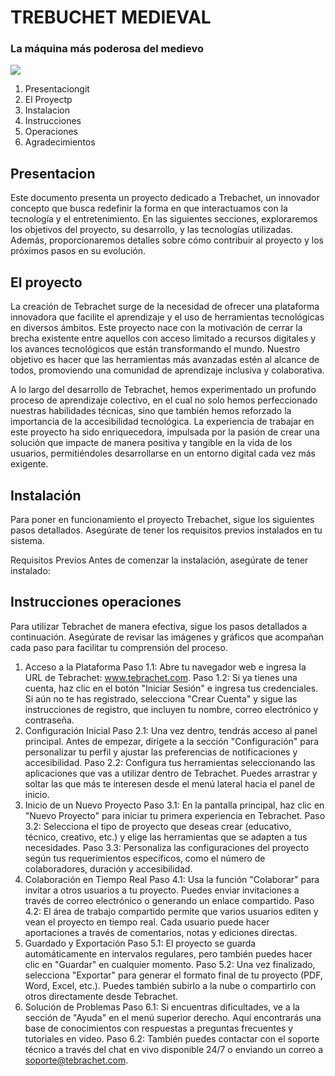 # TREBUCHET MEDIEVAL

### La máquina más poderosa del medievo

<img src="https://upload.wikimedia.org/wikipedia/commons/thumb/b/b2/Trebuchet_Castelnaud.jpg/800px-Trebuchet_Castelnaud.jpg">


1. Presentaciongit 
2. El Proyectp
3. Instalacion
4. Instrucciones
5. Operaciones
6. Agradecimientos

## Presentacion

Este documento presenta un proyecto dedicado a Trebachet, un innovador concepto que busca redefinir la forma en que interactuamos con la tecnología y el entretenimiento. En las siguientes secciones, exploraremos los objetivos del proyecto, su desarrollo, y las tecnologías utilizadas. Además, proporcionaremos detalles sobre cómo contribuir al proyecto y los próximos pasos en su evolución.

## El proyecto

La creación de Tebrachet surge de la necesidad de ofrecer una plataforma innovadora que facilite el aprendizaje y el uso de herramientas tecnológicas en diversos ámbitos. Este proyecto nace con la motivación de cerrar la brecha existente entre aquellos con acceso limitado a recursos digitales y los avances tecnológicos que están transformando el mundo. Nuestro objetivo es hacer que las herramientas más avanzadas estén al alcance de todos, promoviendo una comunidad de aprendizaje inclusiva y colaborativa.

A lo largo del desarrollo de Tebrachet, hemos experimentado un profundo proceso de aprendizaje colectivo, en el cual no solo hemos perfeccionado nuestras habilidades técnicas, sino que también hemos reforzado la importancia de la accesibilidad tecnológica. La experiencia de trabajar en este proyecto ha sido enriquecedora, impulsada por la pasión de crear una solución que impacte de manera positiva y tangible en la vida de los usuarios, permitiéndoles desarrollarse en un entorno digital cada vez más exigente.

## Instalación
Para poner en funcionamiento el proyecto Trebachet, sigue los siguientes pasos detallados. Asegúrate de tener los requisitos previos instalados en tu sistema.

Requisitos Previos
Antes de comenzar la instalación, asegúrate de tener instalado:

## Instrucciones operaciones

Para utilizar Tebrachet de manera efectiva, sigue los pasos detallados a continuación. Asegúrate de revisar las imágenes y gráficos que acompañan cada paso para facilitar tu comprensión del proceso.

1. Acceso a la Plataforma
Paso 1.1: Abre tu navegador web e ingresa la URL de Tebrachet: www.tebrachet.com.
Paso 1.2: Si ya tienes una cuenta, haz clic en el botón "Iniciar Sesión" e ingresa tus credenciales. Si aún no te has registrado, selecciona "Crear Cuenta" y sigue las instrucciones de registro, que incluyen tu nombre, correo electrónico y contraseña.
2. Configuración Inicial
Paso 2.1: Una vez dentro, tendrás acceso al panel principal. Antes de empezar, dirígete a la sección "Configuración" para personalizar tu perfil y ajustar las preferencias de notificaciones y accesibilidad.
Paso 2.2: Configura tus herramientas seleccionando las aplicaciones que vas a utilizar dentro de Tebrachet. Puedes arrastrar y soltar las que más te interesen desde el menú lateral hacia el panel de inicio.
3. Inicio de un Nuevo Proyecto
Paso 3.1: En la pantalla principal, haz clic en "Nuevo Proyecto" para iniciar tu primera experiencia en Tebrachet.
Paso 3.2: Selecciona el tipo de proyecto que deseas crear (educativo, técnico, creativo, etc.) y elige las herramientas que se adapten a tus necesidades.
Paso 3.3: Personaliza las configuraciones del proyecto según tus requerimientos específicos, como el número de colaboradores, duración y accesibilidad.
4. Colaboración en Tiempo Real
Paso 4.1: Usa la función "Colaborar" para invitar a otros usuarios a tu proyecto. Puedes enviar invitaciones a través de correo electrónico o generando un enlace compartido.
Paso 4.2: El área de trabajo compartido permite que varios usuarios editen y vean el proyecto en tiempo real. Cada usuario puede hacer aportaciones a través de comentarios, notas y ediciones directas.
5. Guardado y Exportación
Paso 5.1: El proyecto se guarda automáticamente en intervalos regulares, pero también puedes hacer clic en "Guardar" en cualquier momento.
Paso 5.2: Una vez finalizado, selecciona "Exportar" para generar el formato final de tu proyecto (PDF, Word, Excel, etc.). Puedes también subirlo a la nube o compartirlo con otros directamente desde Tebrachet.
6. Solución de Problemas
Paso 6.1: Si encuentras dificultades, ve a la sección de "Ayuda" en el menú superior derecho. Aquí encontrarás una base de conocimientos con respuestas a preguntas frecuentes y tutoriales en video.
Paso 6.2: También puedes contactar con el soporte técnico a través del chat en vivo disponible 24/7 o enviando un correo a soporte@tebrachet.com.